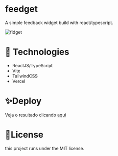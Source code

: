 # feedget
A simple feedback widget build with react/typescript.

![fidget](https://user-images.githubusercontent.com/35979271/227063239-12768685-9c64-456e-88eb-bf5831f266c5.png)

# 🚀 Technologies
- ReactJS/TypeScript
- Vite
- TailwindCSS
- Vercel

# ✨Deploy
Veja o resultado clicando [aqui](https://feedget-ztxy32.vercel.app/)

# 📝License
this project runs under the MIT license.
